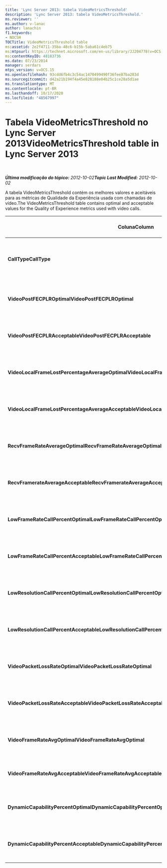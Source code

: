 ```yaml
---
title: 'Lync Server 2013: tabela VideoMetricsThreshold'
description: 'Lync Server 2013: tabela VideoMetricsThreshold.'
ms.reviewer: ''
ms.author: v-lanac
author: lanachin
f1.keywords:
- NOCSH
TOCTitle: VideoMetricsThreshold table
ms:assetid: 2e2f4711-35ba-48c6-b15b-5aba61c4eb75
ms:mtpsurl: https://technet.microsoft.com/en-us/library/JJ204778(v=OCS.15)
ms:contentKeyID: 48183736
ms.date: 07/23/2014
manager: serdars
mtps_version: v=OCS.15
ms.openlocfilehash: 93cdd6fb4c3c54ac1470499490f36fee87ba283d
ms.sourcegitcommit: d42a21b194f4a45e828188e04b25c1ce28a5d1ae
ms.translationtype: MT
ms.contentlocale: pt-BR
ms.lasthandoff: 10/17/2020
ms.locfileid: "48567997"
---
```

# <a name="videometricsthreshold-table-in-lync-server-2013"></a><span data-ttu-id="484c6-103">Tabela VideoMetricsThreshold no Lync Server 2013</span><span class="sxs-lookup"><span data-stu-id="484c6-103">VideoMetricsThreshold table in Lync Server 2013</span></span>

<div data-xmlns="http://www.w3.org/1999/xhtml">

<div class="topic" data-xmlns="http://www.w3.org/1999/xhtml" data-msxsl="urn:schemas-microsoft-com:xslt" data-cs="https://msdn.microsoft.com/">

<div data-asp="https://msdn2.microsoft.com/asp">



</div>

<div id="mainSection">

<div id="mainBody">

<span> </span>

<span data-ttu-id="484c6-104">_**Última modificação do tópico:** 2012-10-02_</span><span class="sxs-lookup"><span data-stu-id="484c6-104">_**Topic Last Modified:** 2012-10-02_</span></span>

<span data-ttu-id="484c6-105">A tabela VideoMetricsThreshold contém os melhores valores e aceitáveis para as métricas de Qualidade da Experiência usada com chamadas de vídeo.</span><span class="sxs-lookup"><span data-stu-id="484c6-105">The VideoMetricsThreshold table contains optimal and acceptable values for the Quality of Experience metrics used with video calls.</span></span>


<table>
<colgroup>
<col style="width: 25%" />
<col style="width: 25%" />
<col style="width: 25%" />
<col style="width: 25%" />
</colgroup>
<thead>
<tr class="header">
<th><span data-ttu-id="484c6-106"><strong>Coluna</strong></span><span class="sxs-lookup"><span data-stu-id="484c6-106"><strong>Column</strong></span></span></th>
<th><span data-ttu-id="484c6-107"><strong>Tipo de dados</strong></span><span class="sxs-lookup"><span data-stu-id="484c6-107"><strong>Data Type</strong></span></span></th>
<th><span data-ttu-id="484c6-108"><strong>Chave/índice</strong></span><span class="sxs-lookup"><span data-stu-id="484c6-108"><strong>Key/Index</strong></span></span></th>
<th><span data-ttu-id="484c6-109"><strong>Detalhes</strong></span><span class="sxs-lookup"><span data-stu-id="484c6-109"><strong>Details</strong></span></span></th>
</tr>
</thead>
<tbody>
<tr class="odd">
<td><p><span data-ttu-id="484c6-110"><strong>CallType</strong></span><span class="sxs-lookup"><span data-stu-id="484c6-110"><strong>CallType</strong></span></span></p></td>
<td><p><span data-ttu-id="484c6-111">int</span><span class="sxs-lookup"><span data-stu-id="484c6-111">int</span></span></p></td>
<td><p><span data-ttu-id="484c6-112">Primário</span><span class="sxs-lookup"><span data-stu-id="484c6-112">Primary</span></span></p></td>
<td><p><span data-ttu-id="484c6-113">Tipo de chamada realizada.</span><span class="sxs-lookup"><span data-stu-id="484c6-113">Type of call that was placed.</span></span></p></td>
</tr>
<tr class="even">
<td><p><span data-ttu-id="484c6-114"><strong>VideoPostFECPLROptimal</strong></span><span class="sxs-lookup"><span data-stu-id="484c6-114"><strong>VideoPostFECPLROptimal</strong></span></span></p></td>
<td><p><span data-ttu-id="484c6-115">decimal (5, 2)</span><span class="sxs-lookup"><span data-stu-id="484c6-115">decimal(5,2)</span></span></p></td>
<td></td>
<td><p><span data-ttu-id="484c6-116">O valor padrão é 0.05.</span><span class="sxs-lookup"><span data-stu-id="484c6-116">The default value is 0.05.</span></span></p></td>
</tr>
<tr class="odd">
<td><p><span data-ttu-id="484c6-117"><strong>VideoPostFECPLRAcceptable</strong></span><span class="sxs-lookup"><span data-stu-id="484c6-117"><strong>VideoPostFECPLRAcceptable</strong></span></span></p></td>
<td><p><span data-ttu-id="484c6-118">decimal (5, 2)</span><span class="sxs-lookup"><span data-stu-id="484c6-118">decimal(5,2)</span></span></p></td>
<td></td>
<td><p><span data-ttu-id="484c6-119">O valor padrão é 0.10.</span><span class="sxs-lookup"><span data-stu-id="484c6-119">The default value is 0.10.</span></span></p></td>
</tr>
<tr class="even">
<td><p><span data-ttu-id="484c6-120"><strong>VideoLocalFrameLostPercentageAverageOptimal</strong></span><span class="sxs-lookup"><span data-stu-id="484c6-120"><strong>VideoLocalFrameLostPercentageAverageOptimal</strong></span></span></p></td>
<td><p><span data-ttu-id="484c6-121">decimal (5, 2)</span><span class="sxs-lookup"><span data-stu-id="484c6-121">decimal(5,2)</span></span></p></td>
<td></td>
<td><p><span data-ttu-id="484c6-122">O valor padrão é 5.0.</span><span class="sxs-lookup"><span data-stu-id="484c6-122">The default value is 5.0.</span></span></p></td>
</tr>
<tr class="odd">
<td><p><span data-ttu-id="484c6-123"><strong>VideoLocalFrameLostPercentageAverageAcceptable</strong></span><span class="sxs-lookup"><span data-stu-id="484c6-123"><strong>VideoLocalFrameLostPercentageAverageAcceptable</strong></span></span></p></td>
<td><p><span data-ttu-id="484c6-124">decimal (5, 2)</span><span class="sxs-lookup"><span data-stu-id="484c6-124">decimal(5,2)</span></span></p></td>
<td></td>
<td><p><span data-ttu-id="484c6-125">O valor padrão é 10.0.</span><span class="sxs-lookup"><span data-stu-id="484c6-125">The default value is 10.0.</span></span></p></td>
</tr>
<tr class="even">
<td><p><span data-ttu-id="484c6-126"><strong>RecvFrameRateAverageOptimal</strong></span><span class="sxs-lookup"><span data-stu-id="484c6-126"><strong>RecvFrameRateAverageOptimal</strong></span></span></p></td>
<td><p><span data-ttu-id="484c6-127">decimal (9, 4)</span><span class="sxs-lookup"><span data-stu-id="484c6-127">decimal(9,4)</span></span></p></td>
<td></td>
<td><p><span data-ttu-id="484c6-128">O valor padrão é 12.0000.</span><span class="sxs-lookup"><span data-stu-id="484c6-128">The default value is 12.0000.</span></span></p></td>
</tr>
<tr class="odd">
<td><p><span data-ttu-id="484c6-129"><strong>RecvFramerateAverageAcceptable</strong></span><span class="sxs-lookup"><span data-stu-id="484c6-129"><strong>RecvFramerateAverageAcceptable</strong></span></span></p></td>
<td><p><span data-ttu-id="484c6-130">decimal (9, 4)</span><span class="sxs-lookup"><span data-stu-id="484c6-130">decimal(9,4)</span></span></p></td>
<td></td>
<td><p><span data-ttu-id="484c6-131">O valor padrão é 7.0000.</span><span class="sxs-lookup"><span data-stu-id="484c6-131">The default value is 7.0000.</span></span></p></td>
</tr>
<tr class="even">
<td><p><span data-ttu-id="484c6-132"><strong>LowFrameRateCallPercentOptimal</strong></span><span class="sxs-lookup"><span data-stu-id="484c6-132"><strong>LowFrameRateCallPercentOptimal</strong></span></span></p></td>
<td><p><span data-ttu-id="484c6-133">decimal (5, 2)</span><span class="sxs-lookup"><span data-stu-id="484c6-133">decimal(5,2)</span></span></p></td>
<td></td>
<td><p><span data-ttu-id="484c6-134">O valor padrão é 5.0.</span><span class="sxs-lookup"><span data-stu-id="484c6-134">The default value is 5.0.</span></span></p></td>
</tr>
<tr class="odd">
<td><p><span data-ttu-id="484c6-135"><strong>LowFrameRateCallPercentAcceptable</strong></span><span class="sxs-lookup"><span data-stu-id="484c6-135"><strong>LowFrameRateCallPercentAcceptable</strong></span></span></p></td>
<td><p><span data-ttu-id="484c6-136">decimal (5, 2)</span><span class="sxs-lookup"><span data-stu-id="484c6-136">decimal(5,2)</span></span></p></td>
<td></td>
<td><p><span data-ttu-id="484c6-137">O valor padrão é 10.0/</span><span class="sxs-lookup"><span data-stu-id="484c6-137">The default value is 10.0/</span></span></p></td>
</tr>
<tr class="even">
<td><p><span data-ttu-id="484c6-138"><strong>LowResolutionCallPercentOptimal</strong></span><span class="sxs-lookup"><span data-stu-id="484c6-138"><strong>LowResolutionCallPercentOptimal</strong></span></span></p></td>
<td><p><span data-ttu-id="484c6-139">decimal (5, 2)</span><span class="sxs-lookup"><span data-stu-id="484c6-139">decimal(5,2)</span></span></p></td>
<td></td>
<td><p><span data-ttu-id="484c6-140">O valor padrão é 5.0.</span><span class="sxs-lookup"><span data-stu-id="484c6-140">The default value is 5.0.</span></span></p></td>
</tr>
<tr class="odd">
<td><p><span data-ttu-id="484c6-141"><strong>LowResolutionCallPercentAcceptable</strong></span><span class="sxs-lookup"><span data-stu-id="484c6-141"><strong>LowResolutionCallPercentAcceptable</strong></span></span></p></td>
<td><p><span data-ttu-id="484c6-142">decimal (5, 2)</span><span class="sxs-lookup"><span data-stu-id="484c6-142">decimal(5,2)</span></span></p></td>
<td></td>
<td><p><span data-ttu-id="484c6-143">O valor padrão é 10.0.</span><span class="sxs-lookup"><span data-stu-id="484c6-143">The default value is 10.0.</span></span></p></td>
</tr>
<tr class="even">
<td><p><span data-ttu-id="484c6-144"><strong>VideoPacketLossRateOptimal</strong></span><span class="sxs-lookup"><span data-stu-id="484c6-144"><strong>VideoPacketLossRateOptimal</strong></span></span></p></td>
<td><p><span data-ttu-id="484c6-145">foat</span><span class="sxs-lookup"><span data-stu-id="484c6-145">foat</span></span></p></td>
<td></td>
<td><p><span data-ttu-id="484c6-146">O valor padrão é 0.05.</span><span class="sxs-lookup"><span data-stu-id="484c6-146">The default value is 0.05.</span></span></p></td>
</tr>
<tr class="odd">
<td><p><span data-ttu-id="484c6-147"><strong>VideoPacketLossRateAcceptable</strong></span><span class="sxs-lookup"><span data-stu-id="484c6-147"><strong>VideoPacketLossRateAcceptable</strong></span></span></p></td>
<td><p><span data-ttu-id="484c6-148">flutuação</span><span class="sxs-lookup"><span data-stu-id="484c6-148">float</span></span></p></td>
<td></td>
<td><p><span data-ttu-id="484c6-149">O valor padrão é 0.10.</span><span class="sxs-lookup"><span data-stu-id="484c6-149">The default value is 0.10.</span></span></p></td>
</tr>
<tr class="even">
<td><p><span data-ttu-id="484c6-150"><strong>VideoFrameRateAvgOptimal</strong></span><span class="sxs-lookup"><span data-stu-id="484c6-150"><strong>VideoFrameRateAvgOptimal</strong></span></span></p></td>
<td><p><span data-ttu-id="484c6-151">flutuação</span><span class="sxs-lookup"><span data-stu-id="484c6-151">float</span></span></p></td>
<td></td>
<td><p><span data-ttu-id="484c6-152">O valor padrão é 12.</span><span class="sxs-lookup"><span data-stu-id="484c6-152">The default value is 12.</span></span></p></td>
</tr>
<tr class="odd">
<td><p><span data-ttu-id="484c6-153"><strong>VideoFrameRateAvgAcceptable</strong></span><span class="sxs-lookup"><span data-stu-id="484c6-153"><strong>VideoFrameRateAvgAcceptable</strong></span></span></p></td>
<td><p><span data-ttu-id="484c6-154">flutuação</span><span class="sxs-lookup"><span data-stu-id="484c6-154">float</span></span></p></td>
<td></td>
<td><p><span data-ttu-id="484c6-155">O valor padrão é 7.</span><span class="sxs-lookup"><span data-stu-id="484c6-155">The default value is 7.</span></span></p></td>
</tr>
<tr class="even">
<td><p><span data-ttu-id="484c6-156"><strong>DynamicCapabilityPercentOptimal</strong></span><span class="sxs-lookup"><span data-stu-id="484c6-156"><strong>DynamicCapabilityPercentOptimal</strong></span></span></p></td>
<td><p><span data-ttu-id="484c6-157">decimal (5, 2)</span><span class="sxs-lookup"><span data-stu-id="484c6-157">decimal(5,2)</span></span></p></td>
<td></td>
<td><p><span data-ttu-id="484c6-158">O valor padrão é 5.00.</span><span class="sxs-lookup"><span data-stu-id="484c6-158">The default value is 5.00.</span></span></p></td>
</tr>
<tr class="odd">
<td><p><span data-ttu-id="484c6-159"><strong>DynamicCapabilityPercentAcceptable</strong></span><span class="sxs-lookup"><span data-stu-id="484c6-159"><strong>DynamicCapabilityPercentAcceptable</strong></span></span></p></td>
<td><p><span data-ttu-id="484c6-160">decimal (5, 2)</span><span class="sxs-lookup"><span data-stu-id="484c6-160">decimal(5,2)</span></span></p></td>
<td></td>
<td><p><span data-ttu-id="484c6-161">O valor padrão é 10.00.</span><span class="sxs-lookup"><span data-stu-id="484c6-161">The default value is 10.00.</span></span></p></td>
</tr>
</tbody>
</table>


</div>

<span> </span>

</div>

</div>

</div>

